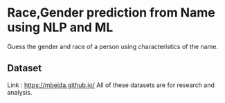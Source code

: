 # Race,Gender prediction from Name using NLP and ML
Guess the gender and race of a person using characteristics of the name.

## Dataset
Link : https://mbejda.github.io/
All of these datasets are for research and analysis.
